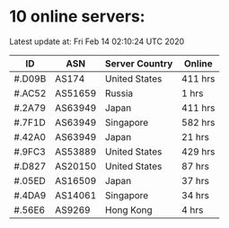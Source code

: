 # 10 online servers:

Latest update at: Fri Feb 14 02:10:24 UTC 2020

| ID | ASN | Server Country | Online |
| -- | --- | -------------- | ------ |
| #.D09B | AS174 | United States | 411 hrs |
| #.AC52 | AS51659 | Russia | 1 hrs |
| #.2A79 | AS63949 | Japan | 411 hrs |
| #.7F1D | AS63949 | Singapore | 582 hrs |
| #.42A0 | AS63949 | Japan | 21 hrs |
| #.9FC3 | AS53889 | United States | 429 hrs |
| #.D827 | AS20150 | United States | 87 hrs |
| #.05ED | AS16509 | Japan | 37 hrs |
| #.4DA9 | AS14061 | Singapore | 34 hrs |
| #.56E6 | AS9269 | Hong Kong | 4 hrs |

